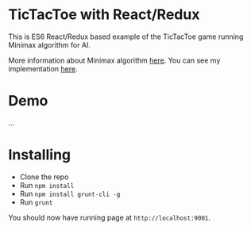 # TicTacToe with React/Redux

This is ES6 React/Redux based example of the TicTacToe game running Minimax algorithm for AI.

More information about Minimax algorithm [here][minimax_wiki]. 
You can see my implementation [here][gridComputer].

[minimax_wiki]: https://en.wikipedia.org/wiki/Minimax
[gridComputer]:  https://github.com/GeorgiLambov/TicTacToe/blob/master/src/js/Services/GridComputer.js

# Demo

...

# Installing

 - Clone the repo
 - Run `npm install`
 - Run `npm install grunt-cli -g`
 - Run `grunt`

You should now have running page at `http://localhost:9001`.

